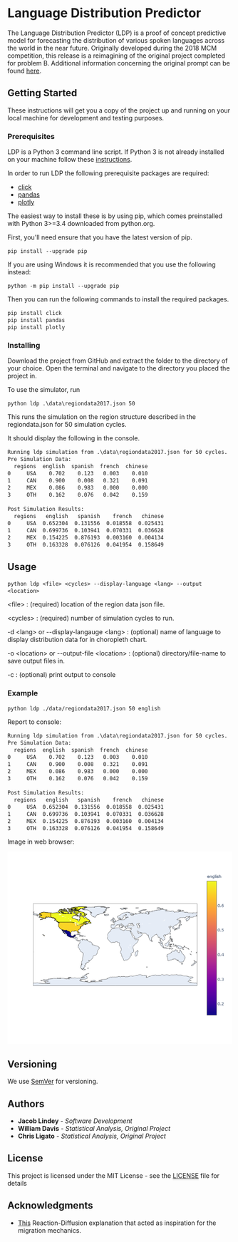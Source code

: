 # Language Distribution Predictor

The Language Distribution Predictor (LDP) is a proof of concept predictive model for forecasting the distribution of various spoken languages across the world in the near future.
Originally developed during the 2018 MCM competition, this release is a reimagining of the original project completed for problem B. Additional information concerning the original prompt can be found [here](https://www.comap.com/undergraduate/contests/mcm/contests/2018/problems/).

## Getting Started

These instructions will get you a copy of the project up and running on your local machine for development and testing purposes.

### Prerequisites

LDP is a Python 3 command line script. If Python 3 is not already installed on your machine follow these [instructions](https://wiki.python.org/moin/BeginnersGuide/Download).

In order to run LDP the following prerequisite packages are required:
- [click](https://click.palletsprojects.com/en/7.x/)
- [pandas](https://pandas.pydata.org/)
- [plotly](https://plot.ly/python/)

The easiest way to install these is by using pip, which comes preinstalled with Python 3>=3.4 downloaded from python.org.

First, you'll need ensure that you have the latest version of pip.
```
pip install --upgrade pip
```
If you are using Windows it is recommended that you use the following instead:
```
python -m pip install --upgrade pip
```
Then you can run the following commands to install the required packages.
```
pip install click
pip install pandas
pip install plotly
```

### Installing

Download the project from GitHub and extract the folder to the directory of your choice.
Open the terminal and navigate to the directory you placed the project in.

To use the simulator, run

```
python ldp .\data\regiondata2017.json 50
```
This runs the simulation on the region structure described in the regiondata.json for 50 simulation cycles.

It should display the following in the console.
```
Running ldp simulation from .\data\regiondata2017.json for 50 cycles.
Pre Simulation Data:
  regions  english  spanish  french  chinese
0     USA    0.702    0.123   0.003    0.010
1     CAN    0.900    0.008   0.321    0.091
2     MEX    0.086    0.983   0.000    0.000
3     OTH    0.162    0.076   0.042    0.159

Post Simulation Results:
  regions   english   spanish    french   chinese
0     USA  0.652304  0.131556  0.018558  0.025431
1     CAN  0.699736  0.103941  0.070331  0.036628
2     MEX  0.154225  0.876193  0.003160  0.004134
3     OTH  0.163328  0.076126  0.041954  0.158649
```

## Usage

```
python ldp <file> <cycles> --display-language <lang> --output <location>
```

\<file>
: (required) location of the region data json file.

\<cycles>
: (required) number of simulation cycles to run.

-d \<lang> or --display-langauge \<lang>
: (optional) name of language to display distribution data for in choropleth chart.

-o \<location> or --output-file \<location>
: (optional) directory/file-name to save output files in.

-c
: (optional) print output to console 

### Example
```
python ldp ./data/regiondata2017.json 50 english
```
Report to console:
```
Running ldp simulation from .\data\regiondata2017.json for 50 cycles.
Pre Simulation Data:
  regions  english  spanish  french  chinese
0     USA    0.702    0.123   0.003    0.010
1     CAN    0.900    0.008   0.321    0.091
2     MEX    0.086    0.983   0.000    0.000
3     OTH    0.162    0.076   0.042    0.159

Post Simulation Results:
  regions   english   spanish    french   chinese
0     USA  0.652304  0.131556  0.018558  0.025431
1     CAN  0.699736  0.103941  0.070331  0.036628
2     MEX  0.154225  0.876193  0.003160  0.004134
3     OTH  0.163328  0.076126  0.041954  0.158649
```
Image in web browser:

![](/assets/englishplot.png)

## Versioning

We use [SemVer](http://semver.org/) for versioning.

## Authors

* **Jacob Lindey** - *Software Development*
* **William Davis** - *Statistical Analysis, Original Project*
* **Chris Ligato** - *Statistical Analysis, Original Project*

## License

This project is licensed under the MIT License - see the [LICENSE](LICENSE) file for details

## Acknowledgments

* [This](https://www.karlsims.com/rd.html) Reaction-Diffusion explanation that acted as inspiration for the migration mechanics.
